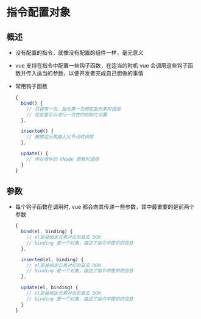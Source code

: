 # 指令配置对象

## 概述

+ 没有配置的指令，就像没有配置的组件一样，毫无意义
+ vue 支持在指令中配置一些钩子函数，在适当的时机 vue 会调用这些钩子函数并传入适当的参数，以便开发者完成自己想做的事情

+ 常用钩子函数

  ```js
  {
    bind() {
      // 只调用一次，指令第一次绑定到元素时调用
      // 在这里可以进行一次性的初始化设置
    },

    inserted() {
      // 被绑定元素插入父节点时调用
    },

    update() {
      // 所在组件的 VNode 更新时调用
    }
  }
  ```

## 参数

+ 每个钩子函数在调用时, vue 都会向其传递一些参数，其中最重要的是前两个参数

  ```js
  {
    bind(el, binding) {
      // el是被绑定元素对应的真实 DOM
      // binding 是一个对象，描述了指令中提供的信息
    },

    inserted(el, binding) {
      // el是被绑定元素对应的真实 DOM
      // binding 是一个对象，描述了指令中提供的信息
    },

    update(el, binding) {
      // el是被绑定元素对应的真实 DOM
      // binding 是一个对象，描述了指令中提供的信息
    }
  }
  ```
